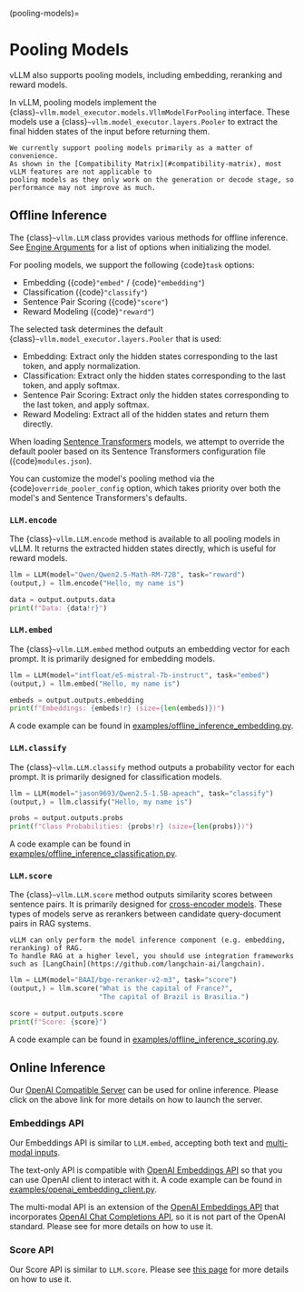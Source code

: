 (pooling-models)=

# Pooling Models

vLLM also supports pooling models, including embedding, reranking and reward models.

In vLLM, pooling models implement the {class}`~vllm.model_executor.models.VllmModelForPooling` interface.
These models use a {class}`~vllm.model_executor.layers.Pooler` to extract the final hidden states of the input
before returning them.

```{note}
We currently support pooling models primarily as a matter of convenience.
As shown in the [Compatibility Matrix](#compatibility-matrix), most vLLM features are not applicable to
pooling models as they only work on the generation or decode stage, so performance may not improve as much.
```

## Offline Inference

The {class}`~vllm.LLM` class provides various methods for offline inference.
See [Engine Arguments](#engine-args) for a list of options when initializing the model.

For pooling models, we support the following {code}`task` options:

- Embedding ({code}`"embed"` / {code}`"embedding"`)
- Classification ({code}`"classify"`)
- Sentence Pair Scoring ({code}`"score"`)
- Reward Modeling ({code}`"reward"`)

The selected task determines the default {class}`~vllm.model_executor.layers.Pooler` that is used:

- Embedding: Extract only the hidden states corresponding to the last token, and apply normalization.
- Classification: Extract only the hidden states corresponding to the last token, and apply softmax.
- Sentence Pair Scoring: Extract only the hidden states corresponding to the last token, and apply softmax.
- Reward Modeling: Extract all of the hidden states and return them directly.

When loading [Sentence Transformers](https://huggingface.co/sentence-transformers) models,
we attempt to override the default pooler based on its Sentence Transformers configuration file ({code}`modules.json`).

You can customize the model's pooling method via the {code}`override_pooler_config` option,
which takes priority over both the model's and Sentence Transformers's defaults.

### `LLM.encode`

The {class}`~vllm.LLM.encode` method is available to all pooling models in vLLM.
It returns the extracted hidden states directly, which is useful for reward models.

```python
llm = LLM(model="Qwen/Qwen2.5-Math-RM-72B", task="reward")
(output,) = llm.encode("Hello, my name is")

data = output.outputs.data
print(f"Data: {data!r}")
```

### `LLM.embed`

The {class}`~vllm.LLM.embed` method outputs an embedding vector for each prompt.
It is primarily designed for embedding models.

```python
llm = LLM(model="intfloat/e5-mistral-7b-instruct", task="embed")
(output,) = llm.embed("Hello, my name is")

embeds = output.outputs.embedding
print(f"Embeddings: {embeds!r} (size={len(embeds)})")
```

A code example can be found in [examples/offline_inference_embedding.py](https://github.com/vllm-project/vllm/blob/main/examples/offline_inference_embedding.py).

### `LLM.classify`

The {class}`~vllm.LLM.classify` method outputs a probability vector for each prompt.
It is primarily designed for classification models.

```python
llm = LLM(model="jason9693/Qwen2.5-1.5B-apeach", task="classify")
(output,) = llm.classify("Hello, my name is")

probs = output.outputs.probs
print(f"Class Probabilities: {probs!r} (size={len(probs)})")
```

A code example can be found in [examples/offline_inference_classification.py](https://github.com/vllm-project/vllm/blob/main/examples/offline_inference_classification.py).

### `LLM.score`

The {class}`~vllm.LLM.score` method outputs similarity scores between sentence pairs.
It is primarily designed for [cross-encoder models](https://www.sbert.net/examples/applications/cross-encoder/README.html).
These types of models serve as rerankers between candidate query-document pairs in RAG systems.

```{note}
vLLM can only perform the model inference component (e.g. embedding, reranking) of RAG.
To handle RAG at a higher level, you should use integration frameworks such as [LangChain](https://github.com/langchain-ai/langchain).
```

```python
llm = LLM(model="BAAI/bge-reranker-v2-m3", task="score")
(output,) = llm.score("What is the capital of France?",
                      "The capital of Brazil is Brasilia.")

score = output.outputs.score
print(f"Score: {score}")
```

A code example can be found in [examples/offline_inference_scoring.py](https://github.com/vllm-project/vllm/blob/main/examples/offline_inference_scoring.py).

## Online Inference

Our [OpenAI Compatible Server](../serving/openai_compatible_server.md) can be used for online inference.
Please click on the above link for more details on how to launch the server.

### Embeddings API

Our Embeddings API is similar to `LLM.embed`, accepting both text and [multi-modal inputs](#multimodal-inputs).

The text-only API is compatible with [OpenAI Embeddings API](https://platform.openai.com/docs/api-reference/embeddings)
so that you can use OpenAI client to interact with it.
A code example can be found in [examples/openai_embedding_client.py](https://github.com/vllm-project/vllm/blob/main/examples/openai_embedding_client.py).

The multi-modal API is an extension of the [OpenAI Embeddings API](https://platform.openai.com/docs/api-reference/embeddings)
that incorporates [OpenAI Chat Completions API](https://platform.openai.com/docs/api-reference/chat),
so it is not part of the OpenAI standard. Please see [](#multimodal-inputs) for more details on how to use it.

### Score API

Our Score API is similar to `LLM.score`.
Please see [this page](../serving/openai_compatible_server.html#score-api-for-cross-encoder-models) for more details on how to use it.
